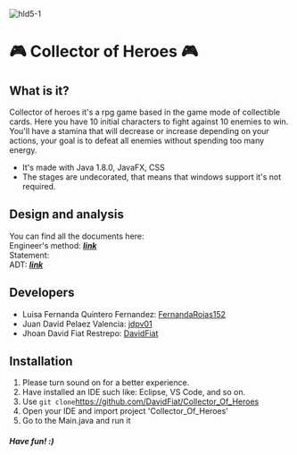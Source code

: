 ![hld5-1](https://user-images.githubusercontent.com/45322807/99487301-fd058380-2933-11eb-9489-35a7f5592cfd.jpg)
# :video_game: Collector of Heroes :video_game:
## What is it?
Collector of heroes it's a rpg game based in the game mode of collectible cards. Here you have 10 initial characters to fight against 10 enemies to win. <br>
You'll have a stamina that will decrease or increase depending on your actions, your goal is to defeat all enemies without spending too many energy.
- It's made with Java 1.8.0, JavaFX, CSS
- The stages are undecorated, that means that windows support it's not required.
## Design and analysis
You can find all the documents here: <br>
Engineer's method: [***link***](https://docs.google.com/document/d/1xIyF0BnejW3jaZRBmQCtNr-K3hAE3SFPUBxijHKam58/edit?usp=sharing) <br>
Statement: <br>
ADT: [***link***](https://drive.google.com/file/d/1BMlRW3fxs6Um3GoxwfjJKJ_SSXxF32e4/view?usp=sharing) <br>

## Developers
- Luisa Fernanda Quintero Fernandez: [FernandaRojas152](https://github.com/FernandaRojas152) <br> 
- Juan David Pelaez Valencia: [jdpv01](https://github.com/jdpv01) <br>
- Jhoan David Fiat Restrepo:  [DavidFiat](https://github.com/DavidFiat)
## Installation
1. Please turn sound on for a better experience.
2. Have installed an IDE such like: Eclipse, VS Code, and so on.
3. Use `git clone`https://github.com/DavidFiat/Collector_Of_Heroes
4. Open your IDE and import project 'Collector_Of_Heroes'
5. Go to the Main.java and run it

##### Have fun! :)
